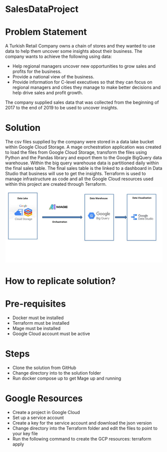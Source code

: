 # SalesDataProject
# Problem Statement 
A Turkish Retail Company owns a chain of stores and they wanted to use data to help them uncover some insights about their business. The company wants to achieve the following using data:

- Help regional managers uncover new opportunities to grow sales and profits for the business.
- Provide a national view of the business.
- Provide information for C-level executives so that they can focus on regional managers and cities they manage to make better decisions and help drive sales and profit growth. 

The company supplied sales data that was collected from the beginning of 2017 to the end of 2019 to be used to uncover insights. 

# Solution 
The csv files supplied by the company were stored in a data lake bucket within Google Cloud Storage. A mage orchestration application was created to load the files from Google Cloud Storage, transform the files using Python and the Pandas library and export them to the Google BigQuery data warehouse. Within the big query warehouse data is partitioned daily within the final sales table. The final sales table is the linked to a dashboard in Data Studio that business will use to get the insights.  Terraform is used to manage infrastructure as code and all the Google Cloud resources used within this project are created through Terraform. 
![alt text](https://github.com/KweziJaji/SalesDataProject/blob/main/Solution.JPG?raw=true)

# How to replicate solution? 
 # Pre-requisites
 - Docker must be installed
 - Terraform must be installed
 - Mage must be installed 
 - Google Cloud account must be active 

 # Steps
 -	Clone the solution from GitHub 
 -	Change directory into to the solution folder 
 -	Run docker compose up to get Mage up and running 

  # Google Resources
  -	Create a project in Google Cloud
  -	Set up a service account 
  -	Create a key for the service account and download the json version 
  -	Change directory into the Terraform folder and edit the files to point to your key file
  -	Run the following command to create the GCP resources:  terraform apply


